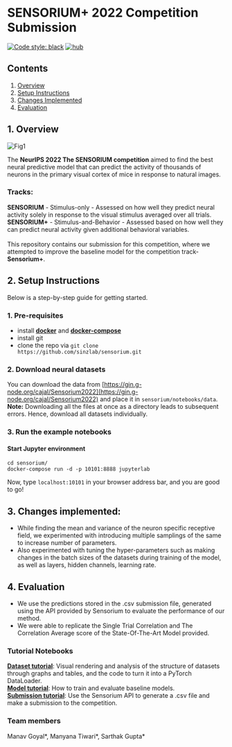 # SENSORIUM+ 2022 Competition Submission

<a href="https://github.com/psf/black"><img alt="Code style: black" src="https://img.shields.io/badge/code%20style-black-000000.svg"></a>
[![hub](https://img.shields.io/badge/powered%20by-hub%20-ff5a1f.svg)](https://github.com/activeloopai/Hub)

## Contents

1. [Overview](#1-overview)
2. [Setup Instructions](#2-setup-instructions)
3. [Changes Implemented](#3-changes-implemented)
4. [Evaluation](#4-evaluation)

## 1. Overview

![Fig1](https://user-images.githubusercontent.com/102295389/205992650-ce6d5b0f-99b6-4e25-b88d-7cc7a4124925.png)

The **NeurIPS 2022 The SENSORIUM competition** aimed to find the best neural predictive model that can predict the activity of thousands of neurons in the primary visual cortex of mice in response to natural images. <br/>
### Tracks:
**SENSORIUM** - Stimulus-only - Assessed on how well they predict neural activity solely in response to the visual stimulus averaged over all trials.<br/>
**SENSORIUM+** - Stimulus-and-Behavior - Assessed based on how well they can predict neural activity given additional behavioral variables. <br/> <br/>
This repository contains our submission for this competition, where we attempted to improve the baseline model for the competition track- **Sensorium+**.

## 2. Setup Instructions

Below is a step-by-step guide for getting started.

### 1. Pre-requisites
- install [**docker**](https://docs.docker.com/get-docker/) and [**docker-compose**](https://docs.docker.com/compose/install/)
- install git
- clone the repo via `git clone https://github.com/sinzlab/sensorium.git`

### 2. Download neural datasets

You can download the data from [https://gin.g-node.org/cajal/Sensorium2022](https://gin.g-node.org/cajal/Sensorium2022) and place it in `sensorium/notebooks/data`. <br/>
**Note:** Downloading all the files at once as a directory leads to subsequent errors. Hence, download all datasets individually.

### 3. Run the example notebooks

#### **Start Jupyter environment**
```
cd sensorium/
docker-compose run -d -p 10101:8888 jupyterlab
```
Now, type `localhost:10101` in your browser address bar, and you are good to go!

## 3. Changes implemented:
- While finding the mean and variance of the neuron specific receptive field, we experimented with introducing multiple samplings of the same to increase number of parameters. </br>
- Also experimented with tuning the hyper-parameters such as making changes in the batch sizes of the datasets during training of the model, as well as layers, hidden channels, learning rate.

## 4. Evaluation

- We use the predictions stored in the .csv submission file, generated using the API provided by Sensorium to evaluate the performance of our method. 
- We were able to replicate the Single Trial Correlation and The Correlation Average score of the State-Of-The-Art Model provided.
    

### Tutorial Notebooks
[**Dataset tutorial**](notebooks/dataset_tutorial/):  Visual rendering and analysis of the structure of datasets through graphs and tables, and the code to turn it into a PyTorch DataLoader.
<br>[**Model tutorial**](notebooks/model_tutorial/): How to train and evaluate baseline models.
<br>[**Submission tutorial**](notebooks/submission_tutorial/): Use the Sensorium API to generate a .csv file and make a submission to the competition.

### Team members
Manav Goyal*, Manyana Tiwari*, Sarthak Gupta*
